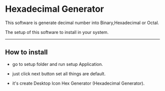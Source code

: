 # Hexadecimal Generator

This software is generate decimal number into Binary,Hexadecimal or Octal.

The setup of this software to install in your system.

___

## How to install

* go to setup folder and run setup Application.

* just click next button set all things are default.

* it's create Desktop Icon Hex Generator (Hexadecimal Generator).



